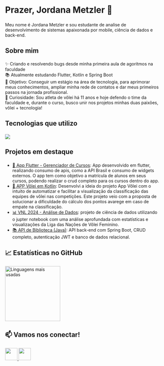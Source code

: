 <h1 align="left">Prazer, Jordana Metzler 👋</h1>

###

<p align="left">Meu nome é Jordana Metzler e sou estudante de analise de desenvolvimento de sistemas apaixonada por mobile, ciência de dados e back-end.</p>

###

<h2 align="left">Sobre mim</h2>

###

<p align="left">
✨ Criando e resolvendo bugs desde minha primeira aula de agoritmos na faculdade<br>
📚 Atualmente estudando Flutter, Kotlin e Spring Boot<br>
🎯 Objetivo: Conseguir um estágio na área de tecnologia, para aprimorar meus conhecimentos, ampliar minha rede de contatos e dar meus primeiros passos na jornada profissional.<br>
🎲 Curiosidade: Sou atleta de vôlei há 11 anos e hoje defendo o time da faculdade e, durante o curso, busco unir nos projetos minhas duas paixões, vôlei + tecnologia!
</p>

###

<h2 align="left">Tecnologias que utilizo</h2>

###

<div align="left">
  <img src="https://skillicons.dev/icons?i=java,kotlin,flutter,python,mysql,html,css,git,php" />
</div>

###

<h2 align="left">Projetos em destaque</h2>

###

- [📱 App Flutter - Gerenciador de Cursos](https://github.com/Jordana-Metzler/App_Flutter): App desenvolvido em flutter, realizando consumo de apis, como a API Brasil e consumo de widgets externos. O app tem como objetivo a matrícula de alunos em seus cursos, podendo realizar o crud completo para os cursos dentro do app.
- [🏐 APP Vôlei em Kotlin](https://github.com/Jordana-Metzler/APP-Volei): Desenvolvi a ideia do projeto App Vôlei com o intuito de automatizar e facilitar a visualização da classificação das equipes de
vôlei nas competições. Este projeto veio com a proposta de solucionar a dificuldade do cálculo dos pontos avarege em caso de empate na classificação. 
- [📊 VNL 2024 - Análise de Dados](https://github.com/Jordana-Metzler/VNL2024_DataScience): projeto de ciência de dados utilizando o jupter notebook com uma análise aprofundada com estatísticas e visualizações da Liga das Nações de Vôlei Feminino.  
- [📚 API de Biblioteca (Java)](https://github.com/Jordana-Metzler/API_Biblioteca): API back-end com Spring Boot, CRUD completo, autenticação JWT e banco de dados relacional.

###

<h2 align="left">📈 Estatísticas no GitHub</h2>

###

<p align="left">
  <img src="https://github-readme-stats.vercel.app/api/top-langs/?username=Jordana-Metzler&layout=compact&theme=light" alt="Linguagens mais usadas" height="180" />
</p>


###

<h2 align="left">📫 Vamos nos conectar!</h2>

###

<p align="left">
  <a href="https://linkedin.com/in/jordana-metzler" target="_blank" title="LinkedIn">
    <img src="https://skillicons.dev/icons?i=linkedin" height="40" />
  </a>
  <a href="mailto:jordana@email.com" target="_blank" title="E-mail">
    <img src="https://skillicons.dev/icons?i=gmail" height="40" />
  </a>
</p>
